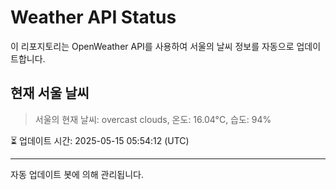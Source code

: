 
# Weather API Status

이 리포지토리는 OpenWeather API를 사용하여 서울의 날씨 정보를 자동으로 업데이트합니다.

## 현재 서울 날씨
> 서울의 현재 날씨: overcast clouds, 온도: 16.04°C, 습도: 94%

⏳ 업데이트 시간: 2025-05-15 05:54:12 (UTC)

---
자동 업데이트 봇에 의해 관리됩니다.
